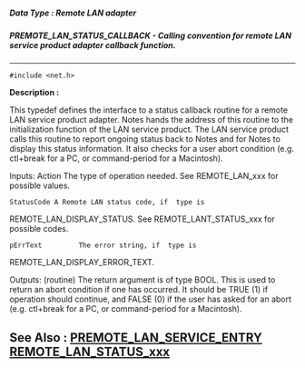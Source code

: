 ##### Data Type : Remote LAN adapter
##### PREMOTE_LAN_STATUS_CALLBACK - Calling convention for remote LAN service product adapter callback function.
---
```
#include <net.h>
```
**Description :**

This typedef defines the interface to a status callback routine for a remote 
LAN service product adapter.  Notes hands the address of this routine to the 
initialization function of the LAN service product.  The LAN service product 
calls this routine to report ongoing status back to Notes and for Notes to 
display this status information.  It also checks for a user abort condition 
(e.g.  ctl+break for a PC, or command-period for a Macintosh).

Inputs:
  Action The type of operation needed. See REMOTE_LAN_xxx for possible values.

	StatusCode A Remote LAN status code, if  type is  
REMOTE_LAN_DISPLAY_STATUS.  See REMOTE_LANT_STATUS_xxx for possible codes.

	pErrText         The error string, if  type is  
REMOTE_LAN_DISPLAY_ERROR_TEXT.

Outputs:
(routine) The return argument is of type BOOL.  This is used to return an abort 
condition if one has occurred.  It should be TRUE (1) if operation should 
continue, and FALSE (0) if the user has asked for an abort (e.g. ctl+break for 
a PC, or command-period for a Macintosh).

**See Also :**
[PREMOTE_LAN_SERVICE_ENTRY](/domino-c-api-docs/reference/Data/PREMOTE_LAN_SERVICE_ENTRY)
[REMOTE_LAN_STATUS_xxx](/domino-c-api-docs/reference/Symb/REMOTE_LAN_STATUS_xxx)
---
